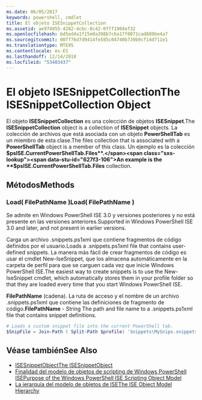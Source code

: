 ```yaml
---
ms.date: 06/05/2017
keywords: powershell, cmdlet
title: El objeto ISESnippetCollection
ms.assetid: ae974955-4282-4cbc-8c42-0fff1904ef32
ms.openlocfilehash: bd5ed4a1f15e0a398b7c6a17f0071cad889be4a7
ms.sourcegitcommit: 00ff76d7d9414fe585c04740b739b9cf14d711e1
ms.translationtype: MTE95
ms.contentlocale: es-ES
ms.lasthandoff: 12/14/2018
ms.locfileid: "53403437"
---
```

# <a name="the-isesnippetcollection-object"></a><span data-ttu-id="627f3-103">El objeto ISESnippetCollection</span><span class="sxs-lookup"><span data-stu-id="627f3-103">The ISESnippetCollection Object</span></span>

<span data-ttu-id="627f3-104">El objeto **ISESnippetCollection** es una colección de objetos **ISESnippet**.</span><span class="sxs-lookup"><span data-stu-id="627f3-104">The **ISESnippetCollection** object is a collection of **ISESnippet** objects.</span></span> <span data-ttu-id="627f3-105">La colección de archivos que está asociada con un objeto **PowerShellTab** es un miembro de esta clase.</span><span class="sxs-lookup"><span data-stu-id="627f3-105">The files collection that is associated with a **PowerShellTab** object is a member of this class.</span></span> <span data-ttu-id="627f3-106">Un ejemplo es la colección **$psISE.CurrentPowerShellTab.Files**.</span><span class="sxs-lookup"><span data-stu-id="627f3-106">An example is the **$psISE.CurrentPowerShellTab.Files** collection.</span></span>

## <a name="methods"></a><span data-ttu-id="627f3-107">Métodos</span><span class="sxs-lookup"><span data-stu-id="627f3-107">Methods</span></span>

### <a name="load-filepathname-"></a><span data-ttu-id="627f3-108">Load\( FilePathName \)</span><span class="sxs-lookup"><span data-stu-id="627f3-108">Load\( FilePathName \)</span></span>

<span data-ttu-id="627f3-109">Se admite en Windows PowerShell ISE 3.0 y versiones posteriores y no está presente en las versiones anteriores.</span><span class="sxs-lookup"><span data-stu-id="627f3-109">Supported in Windows PowerShell ISE 3.0 and later, and not present in earlier versions.</span></span>

<span data-ttu-id="627f3-110">Carga un archivo .snippets.ps1xml que contiene fragmentos de código definidos por el usuario.</span><span class="sxs-lookup"><span data-stu-id="627f3-110">Loads a .snippets.ps1xml file that contains user-defined snippets.</span></span> <span data-ttu-id="627f3-111">La manera más fácil de crear fragmentos de código es usar el cmdlet New\-IseSnippet, que los almacena automáticamente en la carpeta de perfil para que se carguen cada vez que inicie Windows PowerShell ISE.</span><span class="sxs-lookup"><span data-stu-id="627f3-111">The easiest way to create snippets is to use the New-IseSnippet cmdlet, which automatically stores them in your profile folder so that they are loaded every time that you start Windows PowerShell ISE.</span></span>

<span data-ttu-id="627f3-112">**FilePathName** (cadena). La ruta de acceso y el nombre de un archivo .snippets.ps1xml que contiene las definiciones de fragmento de código.</span><span class="sxs-lookup"><span data-stu-id="627f3-112">**FilePathName** - String The path and file name to a .snippets.ps1xml file that contains snippet definitions.</span></span>

```powershell
# Loads a custom snippet file into the current PowerShell tab.
$SnipFile = Join-Path ( Split-Path $profile) 'Snippets\MySnips.snippets.ps1xml' $psISE.CurrentPowerShellTab.Snippets.Add($SnipPath)
```

## <a name="see-also"></a><span data-ttu-id="627f3-113">Véase también</span><span class="sxs-lookup"><span data-stu-id="627f3-113">See Also</span></span>

- [<span data-ttu-id="627f3-114">ISESnippetObject</span><span class="sxs-lookup"><span data-stu-id="627f3-114">The ISESnippetObject</span></span>](The-ISESnippetObject.md)
- [<span data-ttu-id="627f3-115">Finalidad del modelo de objetos de scripting de Windows PowerShell ISE</span><span class="sxs-lookup"><span data-stu-id="627f3-115">Purpose of the Windows PowerShell ISE Scripting Object Model</span></span>](Purpose-of-the-Windows-PowerShell-ISE-Scripting-Object-Model.md)
- [<span data-ttu-id="627f3-116">La jerarquía del modelo de objetos de ISE</span><span class="sxs-lookup"><span data-stu-id="627f3-116">The ISE Object Model Hierarchy</span></span>](The-ISE-Object-Model-Hierarchy.md)